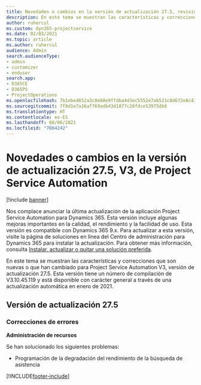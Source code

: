 ```yaml
---
title: Novedades o cambios en la versión de actualización 27.5, revisión V3, de Project Service Automation
description: En este tema se muestran las características y correcciones disponibles en Project Service Automation, versión de actualización 27.5, revisión V3.
author: ruhercul
ms.custom: dyn365-projectservice
ms.date: 02/03/2021
ms.topic: article
ms.author: ruhercul
audience: Admin
search.audienceType:
- admin
- customizer
- enduser
search.app:
- D365CE
- D365PS
- ProjectOperations
ms.openlocfilehash: 7b1ebe4652a3c0e80e9ffdba4d3ec5552e7ab521c8d672e8c43dbbcf461a92d6
ms.sourcegitcommit: 7f8d1e7a16af769adb43d1877c28fdce53975db8
ms.translationtype: HT
ms.contentlocale: es-ES
ms.lasthandoff: 08/06/2021
ms.locfileid: "7004242"
---
```

# <a name="whats-new-or-changed-in-project-service-automation-update-release-275-v3"></a>Novedades o cambios en la versión de actualización 27.5, V3, de Project Service Automation

[!include [banner](../includes/psa-now-project-operations.md)]

Nos complace anunciar la última actualización de la aplicación Project Service Automation para Dynamics 365. Esta versión incluye algunas mejoras importantes en la calidad, el rendimiento y la facilidad de uso. Esta versión es compatible con Dynamics 365 9.x. Para actualizar a esta versión, visite la página de soluciones en línea del Centro de administración para Dynamics 365 para instalar la actualización. Para obtener más información, consulta [Instalar, actualizar o quitar una solución preferida](/power-platform/admin/install-remove-preferred-solution).

En este tema se muestran las características y correcciones que son nuevas o que han cambiado para Project Service Automation V3, versión de actualización 27.5. Esta versión tiene un número de compilación de V3.10.45.119 y está disponible con carácter general a través de una actualización automática en enero de 2021.

## <a name="update-release-275"></a>Versión de actualización 27.5

### <a name="bug-fixes"></a>Correcciones de errores


**Administración de recursos**

Se han solucionado los siguientes problemas:

- Programación de la degradación del rendimiento de la búsqueda de asistencia


[!INCLUDE[footer-include](../includes/footer-banner.md)]